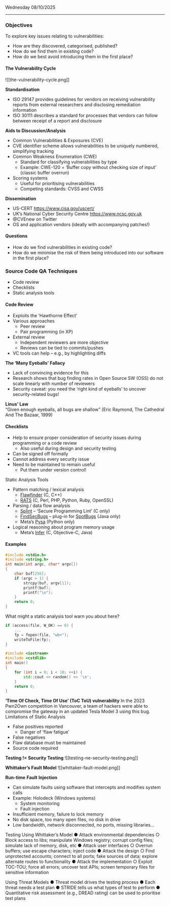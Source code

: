 Wednesday 08/10/2025

---
### Objectives
To explore key issues relating to vulnerabilities:
- How are they discovered, categorised, published?
- How do we find them in existing code?
- How do we best avoid introducing them in the first place?
#### The Vulnerability Cycle  
![[the-vulnerability-cycle.png]]

**Standardisation**  
- ISO 29147 provides guidelines for vendors on receiving  vulnerability reports from external researchers and disclosing remediation information  
- ISO 30111 describes a standard for processes that vendors  can follow between receipt of a report and disclosure 

**Aids to Discussion/Analysis**  
- Common Vulnerabilities & Exposures (CVE)  
- CVE identifier scheme allows vulnerabilities to be uniquely numbered, simplifying tracking  
- Common Weakness Enumeration (CWE)  
	- Standard for classifying vulnerabilities by type  
	- Example: CWE-120 = ‘Buffer copy without checking size of input’ (classic buffer overrun)  
- Scoring systems  
	- Useful for prioritising vulnerabilities  
	- Competing standards: CVSS and CWSS

**Dissemination**  
- US-CERT  https://www.cisa.gov/uscert/  
- UK’s National Cyber Security Centre  https://www.ncsc.gov.uk  
- @CVEnew on Twitter  
- OS and application vendors  (ideally with accompanying patches!)  
#### Questions    
- How do we find vulnerabilities in existing code?  
- How do we minimise the risk of them being introduced into our software in the first place?
### **Source Code QA Techniques**  
- Code review  
- Checklists  
- Static analysis tools  
#### **Code Review**  
- Exploits the ‘Hawthorne Effect’  
- Various approaches  
	- Peer review  
	- Pair programming (in XP)  
- External review  
	- Independent reviewers are more objective  
	- Reviews can be tied to commits/pushes  
- VC tools can help – e.g., by highlighting diffs  

**The ‘Many Eyeballs’ Fallacy**  
- Lack of convincing evidence for this  
- Research shows that bug finding rates in Open Source  SW (OSS) do not scale linearly with number of  reviewers 
- Security caveat: you need the ‘right kind of eyeballs’ to uncover security-related bugs!

**Linus’ Law**  
“Given enough eyeballs, all bugs are shallow” (Eric Raymond, The Cathedral And The Bazaar, 1999)
#### Checklists
- Help to ensure proper consideration of security issues during programming or a code review
	- Also useful during design and security testing
- Can be signed off formally
- Cannot address every security issue
- Need to be maintained to remain useful
	- Put them under version control!

Static Analysis Tools
- Pattern matching / lexical analysis
	- [Flawfinder](https://www.dwheeler.com/flawfinder/) (C, C++)
	- [RATS](https://www.dwheeler.com/flawfinder/) (C, Perl, PHP, Python, Ruby, OpenSSL)
- Parsing / data flow analysis
	- [Splint](https://splint.org/) – ‘Secure Programming Lint’ (C only)
	- [FindSecBugs](https://find-sec-bugs.github.io/) – plug-in for [SpotBugs](https://spotbugs.github.io/) (Java only)
	- Meta’s [Pysa](https://engineering.fb.com/2020/08/07/security/pysa/) (Python only)
- Logical reasoning about program memory usage
	- Meta’s [Infer](https://fbinfer.com) (C, Objective-C, Java)
#### Examples
```cpp
#include <stdio.h>
#include <string.h>
int main(int argc, char* argv[])
{
	char buf[256];
	if (argc > 1) {
		strcpy(buf, argv[1]);
		printf(buf);
		printf("\n");
	}
	return 0;
}
```
What might a static analysis tool warn you about here?
```cpp
if (access(file, W_OK) == 0) {
	...
	fp = fopen(file, "wb+");
	writeToFile(fp);
}
```
```cpp
#include <iostream>
#include <cstdlib>
int main()
{
	for (int i = 0; i < 10; ++i) {
		std::cout << random() << '\n';
	}
	return 0;
}
```
**‘Time Of Check, Time Of Use’ (ToC ToU) vulnerability**
In the 2023 Pwn2Own competition in Vancouver, a team of hackers were able to compromise the gateway in an updated Tesla Model 3 using this bug.
Limitations of Static Analysis
- False positives reported
	- Danger of ‘flaw fatigue’
- False negatives
- Flaw database must be maintained
- Source code required

**Testing != Security Testing**
![[testing-ne-security-testing.png]]

**Whittaker’s Fault Model**
![[whittaker-fault-model.png]]

**Run-time** **Fault** **Injection**
- Can simulate faults using software that intercepts and modifies system calls
- Example: Holodeck (Windows systems)
	- System monitoring
	- Fault injection
- Insufficient memory, failure to lock memory
- No disk space, too many open files, no disk in drive
- Low bandwidth, network disconnected, no ports, missing libraries...

Testing Using Whittaker’s Model
● Attack environmental dependencies
○ Block access to libs; manipulate Windows registry;
corrupt config files; simulate lack of memory, disk, etc
● Attack user interfaces
○ Overrun buffers; use escape characters; inject code
● Attack the design
○ Find unprotected accounts; connect to all ports; fake
sources of data; explore alternate routes to functionality
● Attack the implementation
○ Exploit TOC-TOU; force all errors; uncover test APIs;
screen temporary files for sensitive information

Using Threat Models
● Threat model drives the testing process
● Each threat needs a test plan
● STRIDE tells us what types of test to perform
● Quantitative risk assessment (e.g., DREAD rating) can
be used to prioritise test plans 
